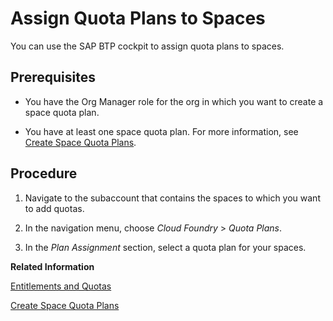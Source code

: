 <!-- loio13028c44698e4a1a919fd5f96e9c28a5 -->

# Assign Quota Plans to Spaces

You can use the SAP BTP cockpit to assign quota plans to spaces.



<a name="loio13028c44698e4a1a919fd5f96e9c28a5__prereq_jjr_15b_dcb"/>

## Prerequisites

-   You have the Org Manager role for the org in which you want to create a space quota plan.

-   You have at least one space quota plan. For more information, see [Create Space Quota Plans](Create_Space_Quota_Plans_b13c4a2.md).




## Procedure

1.  Navigate to the subaccount that contains the spaces to which you want to add quotas.

2.  In the navigation menu, choose *Cloud Foundry* \> *Quota Plans*.

3.  In the *Plan Assignment* section, select a quota plan for your spaces.


**Related Information**  


[Entitlements and Quotas](Entitlements_and_Quotas_00aa2c2.md "When you purchase an enterprise account, you’re entitled to use a specific set of resources, such as the amount of memory that can be allocated to your applications.")

[Create Space Quota Plans](Create_Space_Quota_Plans_b13c4a2.md "You can use the cockpit to create space quota plans.")

